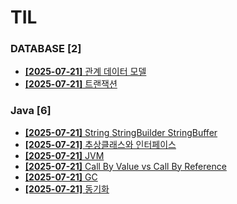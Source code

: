 # TIL
 
### DATABASE [2]
- [**[2025-07-21]**  관계 데이터 모델](https://github.com/A-lass/TIL/blob/main/DATABASE/관계_데이터_모델.md)
- [**[2025-07-21]**  트랜잭션](https://github.com/A-lass/TIL/blob/main/DATABASE/트랜잭션.md)
### Java [6]
- [**[2025-07-21]**  String StringBuilder StringBuffer](https://github.com/A-lass/TIL/blob/main/Java/String_StringBuilder_StringBuffer.md)
- [**[2025-07-21]**  추상클래스와 인터페이스](https://github.com/A-lass/TIL/blob/main/Java/추상클래스와_인터페이스.md)
- [**[2025-07-21]**  JVM](https://github.com/A-lass/TIL/blob/main/Java/JVM.md)
- [**[2025-07-21]**  Call By Value vs Call By Reference](https://github.com/A-lass/TIL/blob/main/Java/Call_By_Value_vs_Call_By_Reference.md)
- [**[2025-07-21]**  GC](https://github.com/A-lass/TIL/blob/main/Java/GC.md)
- [**[2025-07-21]**  동기화](https://github.com/A-lass/TIL/blob/main/Java/동기화.md)
